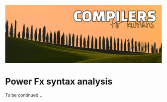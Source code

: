 ![Compilers for humans](https://github.com/anderson-joyle/compilers-for-humans/blob/main/cover.png)

# Power Fx syntax analysis
To be continued...
